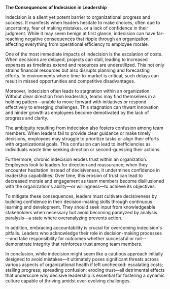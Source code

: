 
**The Consequences of Indecision in Leadership**

Indecision is a silent yet potent barrier to organizational progress and success. It manifests when leaders hesitate to make choices, often due to uncertainty, fear of making mistakes, or a lack of confidence in their judgment. While it may seem benign at first glance, indecision can have far-reaching negative consequences that ripple through an organization, affecting everything from operational efficiency to employee morale.

One of the most immediate impacts of indecision is the escalation of costs. When decisions are delayed, projects can stall, leading to increased expenses as timelines extend and resources are underutilized. This not only strains financial resources but also disrupts planning and forecasting efforts. In environments where time-to-market is critical, such delays can result in missed opportunities and competitive disadvantages.

Moreover, indecision often leads to stagnation within an organization. Without clear direction from leadership, teams may find themselves in a holding pattern—unable to move forward with initiatives or respond effectively to emerging challenges. This stagnation can thwart innovation and hinder growth as employees become demotivated by the lack of progress and clarity.

The ambiguity resulting from indecision also fosters confusion among team members. When leaders fail to provide clear guidance or make timely decisions, employees may struggle to prioritize tasks or align their efforts with organizational goals. This confusion can lead to inefficiencies as individuals waste time seeking direction or second-guessing their actions.

Furthermore, chronic indecision erodes trust within an organization. Employees look to leaders for direction and reassurance; when they encounter hesitation instead of decisiveness, it undermines confidence in leadership capabilities. Over time, this erosion of trust can lead to decreased morale and engagement as team members become disillusioned with the organization's ability—or willingness—to achieve its objectives.

To mitigate these consequences, leaders must cultivate decisiveness by building confidence in their decision-making skills through continuous learning and development. They should seek input from knowledgeable stakeholders when necessary but avoid becoming paralyzed by analysis paralysis—a state where overanalyzing prevents action.

In addition, embracing accountability is crucial for overcoming indecision's pitfalls. Leaders who acknowledge their role in decision-making processes—and take responsibility for outcomes whether successful or not—demonstrate integrity that reinforces trust among team members.

In conclusion, while indecision might seem like a cautious approach initially designed to avoid mistakes—it ultimately poses significant threats across various aspects of organizational health if left unchecked: escalating costs; stalling progress; spreading confusion; eroding trust—all detrimental effects that underscore why decisive leadership is essential for fostering a dynamic culture capable of thriving amidst ever-evolving challenges.

